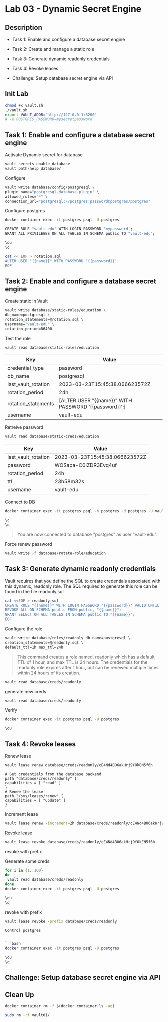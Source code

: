 # Lab 03 - Dynamic Secret Engine

<walkthrough-tutorial-duration duration="35.0"></walkthrough-tutorial-duration>

## Description

* Task 1: Enable and configure a database secret engine
* Task 2: Create and manage a static role
* Task 3: Generate dynamic readonly credentials
* Task 4: Revoke leases

* Challenge: Setup database secret engine via API

## Init Lab

```bash
chmod +x vault.sh
./vault.sh
export VAULT_ADDR='http://127.0.0.1:8200' 
# -e POSTGRES_PASSWORD=mysecretpassword
```

## Task 1: Enable and configure a database secret engine

Activate Dynamic secret for database

```bash
vault secrets enable database
vault path-help database/
```

Configure 

```bash
vault write database/config/postgresql \
plugin_name="postgresql-database-plugin" \
allowed_roles="*" \
connection_url="postgresql://postgres:password@postgres/postgres"
```

Configure postgres

```bash
docker container exec -it postgres psql -U postgres

CREATE ROLE "vault-edu" WITH LOGIN PASSWORD 'mypassword';
GRANT ALL PRIVILEGES ON ALL TABLES IN SCHEMA public TO "vault-edu";

\du
\q

cat << EOF > rotation.sql 
ALTER USER "{{name}}" WITH PASSWORD '{{password}}';
EOF
```

## Task 2: Enable and configure a database secret engine

Create static in Vault

```bash
vault write database/static-roles/education \
db_name=postgresql \
rotation_statements=@rotation.sql \
username="vault-edu" \
rotation_period=86400
```

Test the role

```bash
vault read database/static-roles/education
```

Key                   |Value
---                   |-----
credential_type       |password
db_name               |postgresql
last_vault_rotation   |2023-03-23T15:45:38.066623572Z
rotation_period       |24h
rotation_statements   |[ALTER USER "{{name}}" WITH PASSWORD '{{password}}';]
username              |vault-edu

Retreive password

```bash
vault read database/static-creds/education
```

Key                   |Value
---                   |-----
last_vault_rotation   |2023-03-23T15:45:38.066623572Z
password              |WOSapa-C0lZDR3Evq4uf
rotation_period       |24h
ttl                   |23h58m32s
username              |vault-edu

Connect to DB

```bash
docker container exec -it postgres psql -h postgres -d postgres -U vault-edu

\c 
\q
```

> You are now connected to database "postgres" as user "vault-edu".

Force renew password

```bash
vault write -f database/rotate-role/education
```

## Task 3: Generate dynamic readonly credentials

Vault requires that you define the SQL to create credentials associated with this dynamic, readonly role. The SQL required to generate this role can be found in the file
readonly.sql

```bash
cat <<EOF > readonly.sql
CREATE ROLE "{{name}}" WITH LOGIN PASSWORD '{{password}}' VALID UNTIL '{{expiration}}';
REVOKE ALL ON SCHEMA public FROM public, "{{name}}";
GRANT SELECT ON ALL TABLES IN SCHEMA public TO "{{name}}";
EOF
```

Configure the role

```bash
vault write database/roles/readonly db_name=postgresql \
creation_statements=@readonly.sql \
default_ttl=1h max_ttl=24h
```

> This command creates a role named, readonly which has a default TTL of 1 hour, and max TTL is 24 hours. The credentials for the readonly role expires after 1
hour, but can be renewed multiple times within 24 hours of its creation.

```bash
vault read database/creds/readonly
```

generate new creds

```bash
vault read database/creds/readonly
```

Verify

```bash
docker container exec -it postgres psql -U postgres

\du
```

## Task 4: Revoke leases

Renew lease

```bash
vault lease renew database/creds/readonly/cE4Nd4BO6akHrj9YOkEN5f6h
```

```hcl
# Get credentials from the database backend
path "database/creds/readonly" {
capabilities = [ "read" ]
}
# Renew the lease
path "/sys/leases/renew" {
capabilities = [ "update" ]
}
```

Increment lease

```bash
vault lease renew -increment=2h database/creds/readonly/cE4Nd4BO6akHrj9YOkEN5f6h
```

Revoke lease

```bash
vault lease revoke database/creds/readonly/cE4Nd4BO6akHrj9YOkEN5f6h
```



revoke with prefix

Generate some creds

```bash
for i in {1..100}
do
 vault read database/creds/readonly
done
docker container exec -it postgres psql -U postgres

\du
\q
```

revoke with prefix

```bash
vault lease revoke -prefix database/creds/readonly

Control postgres


```bash
docker container exec -it postgres psql -U postgres

\du
\q
```

## Challenge: Setup database secret engine via API



## Clean Up

```bash
docker container rm -f $(docker container ls -aq)

sudo rm -rf vault01/
```